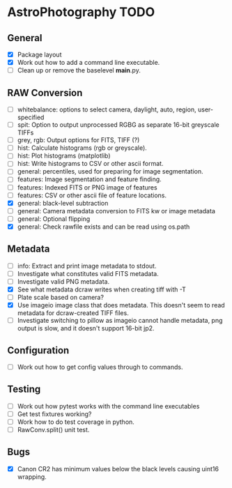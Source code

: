 # AstroPhotography TODO

## General

- [X] Package layout
- [X] Work out how to add a command line executable.
- [ ] Clean up or remove the baselevel __main__.py.

## RAW Conversion

- [ ] whitebalance: options to select camera, daylight, auto, region, user-specified
- [ ] spit: Option to output unprocessed RGBG as separate 16-bit greyscale TIFFs
- [ ] grey, rgb: Output options for FITS, TIFF (?)
- [ ] hist: Calculate histograms (rgb or greyscale).
- [ ] hist: Plot histograms (matplotlib)
- [ ] hist: Write histograms to CSV or other ascii format.
- [ ] general: percentiles, used for preparing for image segmentation.
- [ ] features: Image segmentation and feature finding.
- [ ] features: Indexed FITS or PNG image of features
- [ ] features: CSV or other ascii file of feature locations.
- [X] general: black-level subtraction
- [ ] general: Camera metadata conversion to FITS kw or image metadata
- [ ] general: Optional flipping
- [X] general: Check rawfile exists and can be read using os.path

## Metadata

- [ ] info: Extract and print image metadata to stdout.
- [ ] Investigate what constitutes valid FITS metadata.
- [ ] Investigate valid PNG metadata.
- [X] See what metadata dcraw writes when creating tiff with -T
- [ ] Plate scale based on camera?
- [X] Use imageio image class that does metadata. 
      This doesn't seem to read metadata for dcraw-created TIFF files.
- [ ] Investigate switching to pillow as imageio cannot handle metadata,
      png output is slow, and it doesn't support 16-bit jp2.

## Configuration

- [ ] Work out how to get config values through to commands.

## Testing

- [ ] Work out how pytest works with the command line executables 
- [ ] Get test fixtures working?
- [ ] Work how to do test coverage in python.
- [ ] RawConv.split() unit test.

## Bugs

- [X] Canon CR2 has minimum values below the black levels causing uint16 wrapping.
